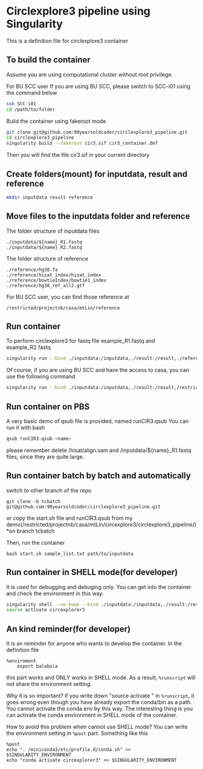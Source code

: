 # Circlexplore3 pipeline using Singularity
This is a definition file for circlexplore3 container

## To build the container
Assume you are using computational cluster without root privilege.

For BU SCC user
    If you are using BU SCC, please switch to SCC-i01 using the command below
```bash
ssh SCC-i01
cd /path/to/folder
```

Build the container using fakeroot mode
```bash
git clone git@github.com:90yearsoldcoder/circlexplore3_pipeline.git
cd circlexplore3_pipeline
singularity build --fakeroot cir3.sif cir3_container.def
```

Then you will find the file cir3.sif in your current directory


## Create folders(mount) for inputdata, result and reference
```bash
mkdir inputdata result reference
```

## Move files to the inputdata folder and reference
The folder structure of inputdata files
```
./inputdata/${name}_R1.fastq
./inputdata/${name}_R2.fastq
```

The folder structure of reference
```
./reference/hg38.fa 
./reference/hisat_index/hisat_index 
./reference/bowtieIndex/bowtie1_index 
./reference/hg38_ref_all2.gtf
```

For BU SCC user, you can find those reference at 
```
/restricted/projectnb/casa/mtLin/reference
```

## Run container
To perform circlexplore3 for fastq file example_R1.fastq and example_R2.fastq
```bash
singularity run --bind ./inputdata:/inputdata,./result:/result,./reference:/reference cir3.sif example
```

Of course, if you are using BU SCC and have the access to casa, you can use the following command
```bash
singularity run --bind ./inputdata:/inputdata,./result:/result,/restricted/projectnb/casa/mtLin/reference:/reference cir3.sif example
```

## Run container on PBS
A very basic demo of qsub file is provided, named runCIR3.qsub
You can run it with bash
```bash
qsub runCIR3.qsub <name>
```
please remember delete /hisat/align.sam and /inputdata/${name}_R1.fastq files, since they are quite large.

## Run container batch by batch and automatically
switch to other branch of the repo
```
git clone -b tcbatch git@github.com:90yearsoldcoder/circlexplore3_pipeline.git
```
or
copy the start.sh file and runCIR3.qsub from my demo(/restricted/projectnb/casa/mtLin/circexplore3/circlexplore3_pipeline/) *on branch tcbatch

Then, run the container
```
bash start.sh sample_list.txt path/to/inputdata
```

## Run container in SHELL mode(for developer)
It is used for debugging and debuging only. You can get into the container and check the environment in this way.
```bash
singularity shell --no-home --bind ./inputdata:/inputdata,./result:/result,/restricted/projectnb/casa/mtLin/reference:/reference cir3.sif
source activate circexplorer3
```

## An kind reminder(for developer)
It is an reminder for anyone who wants to develop the container.
In the definition file
```
%enviroment
    export balabala
```
this part works and ONLY works in SHELL mode.
As a result, ```%runscript``` will not share the environment setting.

Why it is so important?
if you write down "source activate <env>" in ```%runscript```, it goes wrong even though you have already export the conda/bin as a path.
You cannot activate the conda env by this way.
The interesting thing is you can activate the conda environment in SHELL mode of the container.

How to avoid this problem when cannot use SHELL mode?
You can write the environment setting in ```%post``` part.
Something like this
```
%post
echo ". /miniconda3/etc/profile.d/conda.sh" >> $SINGULARITY_ENVIRONMENT
echo "conda activate circexplorer3" >> $SINGULARITY_ENVIRONMENT
```